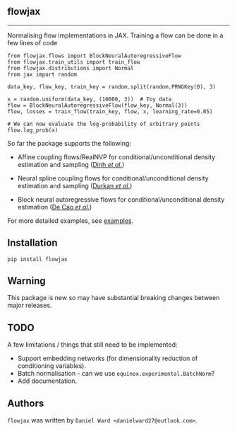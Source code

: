 ## flowjax
-------

Normalising flow implementations in JAX. Training a flow can be done in a few lines of code

```
from flowjax.flows import BlockNeuralAutoregressiveFlow
from flowjax.train_utils import train_flow
from flowjax.distributions import Normal
from jax import random

data_key, flow_key, train_key = random.split(random.PRNGKey(0), 3)

x = random.uniform(data_key, (10000, 3))  # Toy data
flow = BlockNeuralAutoregressiveFlow(flow_key, Normal(3))
flow, losses = train_flow(train_key, flow, x, learning_rate=0.05)

# We can now evaluate the log-probability of arbitrary points
flow.log_prob(x)
```

So far the package supports the following:

- Affine coupling flows/RealNVP for conditional/unconditional density estimation and sampling ([Dinh *et al.*](https://arxiv.org/abs/1605.08803))

- Neural spline coupling flows for conditional/unconditional density estimation and sampling ([Durkan *et al.*](https://arxiv.org/abs/1906.04032/))

- Block neural autoregressive flows for conditional/unconditional density estimation ([De Cao *et al.*](https://arxiv.org/abs/1904.04676))


For more detailed examples, see [examples](https://github.com/danielward27/flowjax/blob/main/examples/).

## Installation
```
pip install flowjax
```

## Warning
This package is new so may have substantial breaking changes between major releases.

## TODO
A few limitations / things that still need to be implemented:

- Support embedding networks (for dimensionality reduction of conditioning variables).
- Batch normalisation - can we use `equinox.experimental.BatchNorm`?
- Add documentation.

## Authors
`flowjax` was written by `Daniel Ward <danielward27@outlook.com>`.
